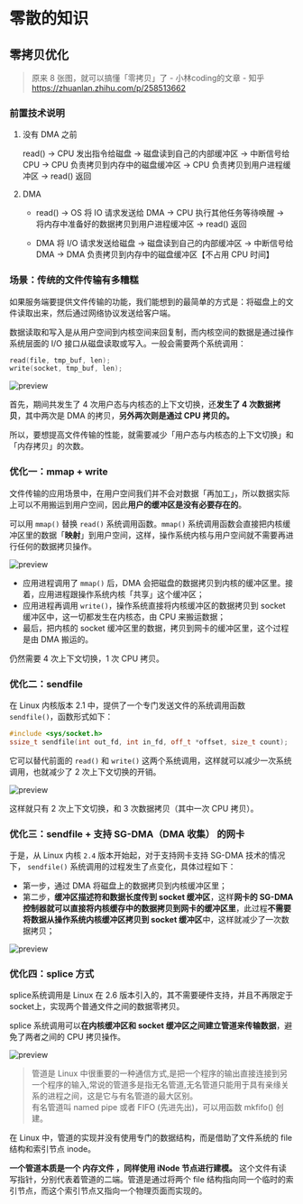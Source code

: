 # 零散的知识

## 零拷贝优化

> 原来 8 张图，就可以搞懂「零拷贝」了 - 小林coding的文章 - 知乎
> https://zhuanlan.zhihu.com/p/258513662

### 前置技术说明

1. 没有 DMA 之前
   
   read() -> CPU 发出指令给磁盘 -> 磁盘读到自己的内部缓冲区 -> 中断信号给 CPU -> CPU 负责拷贝到内存中的磁盘缓冲区 -> CPU 负责拷贝到用户进程缓冲区 -> read() 返回

2. DMA
   
   + read() -> OS 将 IO 请求发送给 DMA -> CPU 执行其他任务等待唤醒 -> 将内存中准备好的数据拷贝到用户进程缓冲区 -> read() 返回
   
   + DMA 将 I/O 请求发送给磁盘 -> 磁盘读到自己的内部缓冲区 -> 中断信号给 DMA -> DMA 负责拷贝到内存中的磁盘缓冲区【不占用 CPU 时间】

### 场景：传统的文件传输有多糟糕

如果服务端要提供文件传输的功能，我们能想到的最简单的方式是：将磁盘上的文件读取出来，然后通过网络协议发送给客户端。

数据读取和写入是从用户空间到内核空间来回复制，而内核空间的数据是通过操作系统层面的 I/O 接口从磁盘读取或写入。一般会需要两个系统调用：

```c++
read(file, tmp_buf, len);
write(socket, tmp_buf, len);
```

![preview](https://pic2.zhimg.com/v2-e3b554661358b18b3f36cc17f0b0c8c1_r.jpg)

首先，期间共发生了 4 次用户态与内核态的上下文切换，还**发生了 4 次数据拷贝**，其中两次是 DMA 的拷贝，**另外两次则是通过 CPU 拷贝的。**

所以，要想提高文件传输的性能，就需要减少「用户态与内核态的上下文切换」和「内存拷贝」的次数。

### 优化一：mmap + write

文件传输的应用场景中，在用户空间我们并不会对数据「再加工」，所以数据实际上可以不用搬运到用户空间，因此**用户的缓冲区是没有必要存在的**。

可以用 `mmap()` 替换 `read()` 系统调用函数。`mmap()` 系统调用函数会直接把内核缓冲区里的数据「**映射**」到用户空间，这样，操作系统内核与用户空间就不需要再进行任何的数据拷贝操作。

![preview](https://pic2.zhimg.com/v2-16ff9ac786b16508711083ed44a8ff79_r.jpg)

- 应用进程调用了 `mmap()` 后，DMA 会把磁盘的数据拷贝到内核的缓冲区里。接着，应用进程跟操作系统内核「共享」这个缓冲区；
- 应用进程再调用 `write()`，操作系统直接将内核缓冲区的数据拷贝到 socket 缓冲区中，这一切都发生在内核态，由 CPU 来搬运数据；
- 最后，把内核的 socket 缓冲区里的数据，拷贝到网卡的缓冲区里，这个过程是由 DMA 搬运的。

仍然需要 4 次上下文切换，1 次 CPU 拷贝。

### 优化二：sendfile

在 Linux 内核版本 2.1 中，提供了一个专门发送文件的系统调用函数 `sendfile()`，函数形式如下：

```c++
#include <sys/socket.h>
ssize_t sendfile(int out_fd, int in_fd, off_t *offset, size_t count);
```

它可以替代前面的 `read()` 和 `write()` 这两个系统调用，这样就可以减少一次系统调用，也就减少了 2 次上下文切换的开销。

![preview](https://pic4.zhimg.com/v2-557b255dbca2fdd3a5a213cbee7df513_r.jpg)

这样就只有 2 次上下文切换，和 3 次数据拷贝（其中一次 CPU 拷贝）。

### 优化三：sendfile + 支持 SG-DMA（DMA 收集） 的网卡

于是，从 Linux 内核 `2.4` 版本开始起，对于支持网卡支持 SG-DMA 技术的情况下， `sendfile()` 系统调用的过程发生了点变化，具体过程如下：

- 第一步，通过 DMA 将磁盘上的数据拷贝到内核缓冲区里；
- 第二步，**缓冲区描述符和数据长度传到 socket 缓冲区**，这样**网卡的 SG-DMA 控制器就可以直接将内核缓存中的数据拷贝到网卡的缓冲区里**，此过程**不需要将数据从操作系统内核缓冲区拷贝到 socket 缓冲区**中，这样就减少了一次数据拷贝；

![preview](https://pic2.zhimg.com/v2-dc405f1eb057217aee8820b6d3e340fd_r.jpg)

### 优化四：splice 方式

splice系统调用是 Linux 在 2.6 版本引入的，其不需要硬件支持，并且不再限定于 socket上，实现两个普通文件之间的数据零拷贝。

splice 系统调用可以**在内核缓冲区和 socket 缓冲区之间建立管道来传输数据**，避免了两者之间的 CPU 拷贝操作。

![preview](https://pic4.zhimg.com/v2-558c6409bac4096d4412375898eaa1e3_r.jpg)

> 管道是 Linux 中很重要的一种通信方式,是把一个程序的输出直接连接到另一个程序的输入,常说的管道多是指无名管道,无名管道只能用于具有亲缘关系的进程之间，这是它与有名管道的最大区别。  
> 有名管道叫 named pipe 或者 FIFO (先进先出)，可以用函数 mkfifo() 创建。

在 Linux 中，管道的实现并没有使用专门的数据结构，而是借助了文件系统的 file 结构和索引节点 inode。

**一个管道本质是一个 内存文件 ，同样使用 iNode 节点进行建模。** 这个文件有读写指针，分别代表着管道的二端。管道是通过将两个 file 结构指向同一个临时的索引节点，而这个索引节点又指向一个物理页面而实现的。
